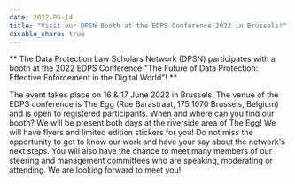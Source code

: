 ```yaml
---
date: 2022-06-14
title: "Visit our DPSN Booth at the EDPS Conference 2022 in Brussels!"
disable_share: true
---
```


** The Data Protection Law Scholars Network (DPSN) participates with a booth at the 2022 EDPS Conference "The Future of Data Protection: Effective Enforcement in the Digital World"! **

The event takes place on 16 & 17 June 2022 in Brussels. The venue of the EDPS conference is The Egg (Rue Barastraat, 175 1070 Brussels, Belgium) and is open to registered participants.
When and where can you find our booth? We will be present both days at the riverside area of The Egg! We will have flyers and limited edition stickers for you! Do not miss the opportunity to get to know our work and have your say about the network's next steps.
You will also have the chance to meet many members of our steering and management committees who are speaking, moderating or attending.
We are looking forward to meet you!
